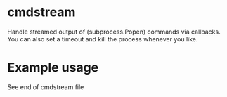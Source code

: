 # cmdstream
Handle streamed output of (subprocess.Popen) commands via callbacks. You can also set a timeout and kill the process whenever you like.

# Example usage
See end of cmdstream file
